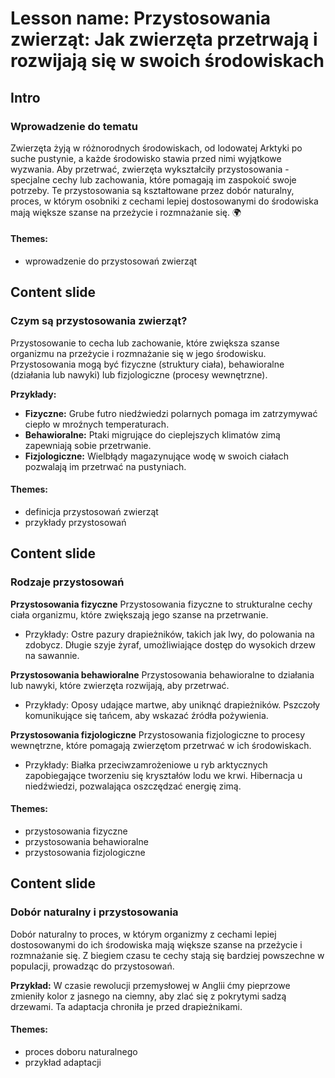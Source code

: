 # Lesson name: Przystosowania zwierząt: Jak zwierzęta przetrwają i rozwijają się w swoich środowiskach

## Intro

### Wprowadzenie do tematu

Zwierzęta żyją w różnorodnych środowiskach, od lodowatej Arktyki po suche pustynie, a każde środowisko stawia przed nimi wyjątkowe wyzwania. Aby przetrwać, zwierzęta wykształciły przystosowania - specjalne cechy lub zachowania, które pomagają im zaspokoić swoje potrzeby. Te przystosowania są kształtowane przez dobór naturalny, proces, w którym osobniki z cechami lepiej dostosowanymi do środowiska mają większe szanse na przeżycie i rozmnażanie się. 🌍

#### **Themes:**
- wprowadzenie do przystosowań zwierząt

## Content slide

### Czym są przystosowania zwierząt?

Przystosowanie to cecha lub zachowanie, które zwiększa szanse organizmu na przeżycie i rozmnażanie się w jego środowisku. Przystosowania mogą być fizyczne (struktury ciała), behawioralne (działania lub nawyki) lub fizjologiczne (procesy wewnętrzne).

**Przykłady:**
- **Fizyczne:** Grube futro niedźwiedzi polarnych pomaga im zatrzymywać ciepło w mroźnych temperaturach.
- **Behawioralne:** Ptaki migrujące do cieplejszych klimatów zimą zapewniają sobie przetrwanie.
- **Fizjologiczne:** Wielbłądy magazynujące wodę w swoich ciałach pozwalają im przetrwać na pustyniach.

#### **Themes:**
- definicja przystosowań zwierząt
- przykłady przystosowań

## Content slide

### Rodzaje przystosowań

**Przystosowania fizyczne**
Przystosowania fizyczne to strukturalne cechy ciała organizmu, które zwiększają jego szanse na przetrwanie.
- Przykłady: Ostre pazury drapieżników, takich jak lwy, do polowania na zdobycz. Długie szyje żyraf, umożliwiające dostęp do wysokich drzew na sawannie.

**Przystosowania behawioralne**
Przystosowania behawioralne to działania lub nawyki, które zwierzęta rozwijają, aby przetrwać.
- Przykłady: Oposy udające martwe, aby uniknąć drapieżników. Pszczoły komunikujące się tańcem, aby wskazać źródła pożywienia.

**Przystosowania fizjologiczne**
Przystosowania fizjologiczne to procesy wewnętrzne, które pomagają zwierzętom przetrwać w ich środowiskach.
- Przykłady: Białka przeciwzamrożeniowe u ryb arktycznych zapobiegające tworzeniu się kryształów lodu we krwi. Hibernacja u niedźwiedzi, pozwalająca oszczędzać energię zimą.

#### **Themes:**
- przystosowania fizyczne
- przystosowania behawioralne
- przystosowania fizjologiczne

## Content slide

### Dobór naturalny i przystosowania

Dobór naturalny to proces, w którym organizmy z cechami lepiej dostosowanymi do ich środowiska mają większe szanse na przeżycie i rozmnażanie się. Z biegiem czasu te cechy stają się bardziej powszechne w populacji, prowadząc do przystosowań.

**Przykład:**
W czasie rewolucji przemysłowej w Anglii ćmy pieprzowe zmieniły kolor z jasnego na ciemny, aby zlać się z pokrytymi sadzą drzewami. Ta adaptacja chroniła je przed drapieżnikami.

#### **Themes:**
- proces doboru naturalnego
- przykład adaptacji

